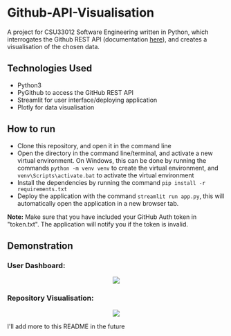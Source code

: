 # Github-API-Visualisation
A project for CSU33012 Software Engineering written in Python, which interrogates the Github REST API (documentation [here](https://docs.github.com/en/rest)), and creates a visualisation of the chosen data.

## Technologies Used
- Python3
- PyGithub to access the GitHub REST API
- Streamlit for user interface/deploying application
- Plotly for data visualisation

## How to run
- Clone this repository, and open it in the command line
- Open the directory in the command line/terminal, and activate a new virtual environment. On Windows, this can be done by running the commands
`python -m venv venv` to create the virtual environment, and 
`venv\Scripts\activate.bat` to activate the virtual environment
- Install the dependencies by running the command `pip install -r requirements.txt`
- Deploy the application with the command `streamlit run app.py`, this will automatically open the application in a new browser tab. 

**Note:**  Make sure that you have included your GitHub Auth token in "token.txt". The application will notify you if the token is invalid.

## Demonstration
### User Dashboard:
<p align="center">
  <img src="https://github.com/tomroberts201/Github-API-Visualisation/blob/master/images/user_demo.gif">
</p>

### Repository Visualisation:
<p align="center">
  <img src="https://github.com/tomroberts201/Github-API-Visualisation/blob/master/images/repo_demo.gif">
</p>

I'll add more to this README in the future
